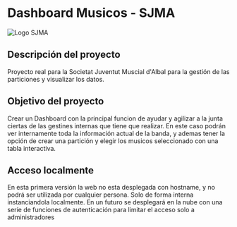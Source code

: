 # Dashboard Musicos - SJMA

![Logo SJMA](https://github.com/Florida2DAM/pfc-23-24-DavidReinon/blob/main/IMAGENES/logo%20SJMA.png)

## Descripción del proyecto
Proyecto real para la Societat Juventut Muscial d'Albal para la gestión de las particiones y visualizar los datos.

## Objetivo del proyecto
Crear un Dashboard con la principal funcion de ayudar y agilizar a la junta ciertas de las gestines internas que tiene que realizar. En este caso podrán ver internamente toda la información actual de la banda, y ademas tener la opción de crear una partición y elegir los musicos seleccionado con una tabla interactiva.

## Acceso localmente
En esta primera versión la web no esta desplegada con hostname, y no podrá ser utilizada por cualquier persona. Solo de forma interna instanciandola localmente. En un futuro se desplegará en la nube con una seríe de funciones de autenticación para limitar el acceso solo a administradores
